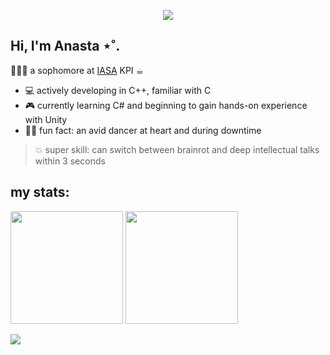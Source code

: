 <p align="center">
  <img src="https://capsule-render.vercel.app/api?type=waving&color=0:c37cf2,100:090747&height=140&section=header&text=𝐒𝐩𝐞𝐚𝐤%20𝐘𝐨𝐮𝐫𝐬𝐞𝐥𝐟&fontSize=20&fontColor=e6ca7e&fontAlignY=30"/>
</p> 

## Hi, I'm Anasta ⋆˚.
👩🏻‍💻 a sophomore at [IASA](https://kpi.ua/en/iasa) KPI ☕︎

- 💻 actively developing in C++, familiar with C
- 🎮 currently learning C# and beginning to gain hands-on experience with Unity
- 🤸‍♀️ fun fact: an avid dancer at heart and during downtime 
> 💥 super skill: can switch between brainrot and deep intellectual talks within 3 seconds

## my stats:

<p >
  <img height="180em" src="https://github-readme-stats.vercel.app/api?username=knasts&show_icons=true&theme=nightowl&include_all_commits=true&count_private=true" />
  <img height="180em" src="https://github-readme-stats.vercel.app/api/top-langs/?username=knasts&size_weight=0.5&count_weight=0.5&theme=nightowl&layout=donut&include_all_commits=true&count_private=true" />
</p>

<img src="https://capsule-render.vercel.app/api?type=waving&color=0:c37cf2,100:090747&height=140&section=footer"/>
</p> 

<!-- ![knasts's GitHub stats](https://github-readme-stats.vercel.app/api?username=knasts&show_icons=true&theme=rose_pine)
<!-- &count_private=true catppuccin_mocha, rose_pine color=0:c37cf2,100:090747  db74d6-->
